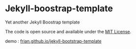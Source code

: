 # Jekyll-boostrap-template

Yet another Jekyll Boostrap template

The code is open source and available under the [MIT License](LICENSE.md).

demo : [frian.github.io/jekyll-bootstrap-template](https://frian.github.io/jekyll-bootstrap-template/)
